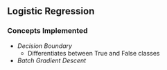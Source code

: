 ## Logistic Regression
### **Concepts Implemented**
- _Decision Boundary_
  - Differentiates between True and False classes
- _Batch Gradient Descent_
